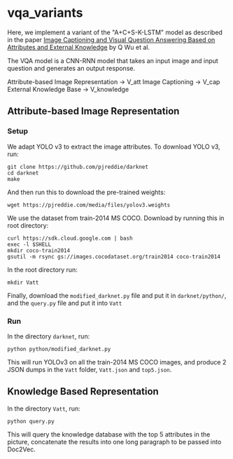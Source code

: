 # vqa_variants

Here, we implement a variant of the "A+C+S-K-LSTM" model as described in the paper [Image Captioning and Visual Question Answering Based on Attributes and External Knowledge](https://arxiv.org/pdf/1603.02814.pdf) by Q Wu et al.

The VQA model is a CNN-RNN model that takes an input image and input question and generates an output response.

Attribute-based Image Representation -> V_att
Image Captioning -> V_cap
External Knowledge Base -> V_knowledge

## Attribute-based Image Representation

### Setup

We adapt YOLO v3 to extract the image attributes. To download YOLO v3, run:
```
git clone https://github.com/pjreddie/darknet
cd darknet
make
```
And then run this to download the pre-trained weights:
```
wget https://pjreddie.com/media/files/yolov3.weights
```

We use the dataset from train-2014 MS COCO. Download by running this in root directory:
```
curl https://sdk.cloud.google.com | bash
exec -l $SHELL
mkdir coco-train2014
gsutil -m rsync gs://images.cocodataset.org/train2014 coco-train2014
```

In the root directory run:
```
mkdir Vatt
```
Finally, download the `modified_darknet.py` file and put it in `darknet/python/`, and the `query.py` file and put it into `Vatt`

### Run

In the directory `darknet`, run:
```
python python/modified_darknet.py
```

This will run YOLOv3 on all the train-2014 MS COCO images, and produce 2 JSON dumps in the `Vatt` folder, `Vatt.json` and `top5.json`.

## Knowledge Based Representation

In the directory `Vatt`, run:
```
python query.py
```

This will query the knowledge database with the top 5 attributes in the picture, concatenate the results into one long paragraph to be passed into Doc2Vec.




